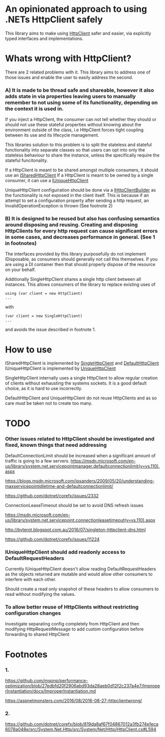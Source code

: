 # An opinionated approach to using .NETs HttpClient safely

This library aims to make using [HttpClient](https://msdn.microsoft.com/en-us/library/HttpClient) safer and easier, via explicitly typed interfaces and implementations.

# Whats wrong with HttpClient?

There are 2 related problems with it. This library aims to address one of those issues and enable the user to easily address the second.

### A) It is made to be thread safe and shareable, however it also adds state in via properties leaving users to manually remember to not using some of its functionality, depending on the context it is used in.

If you inject a HttpClient, the consumer can not tell whether they should or should not use these stateful
properties without knowing about the environment outside of the class, i.e HttpClient forces
tight coupling between its use and its lifecycle management.

This libraries solution to this problem is to split the stateless and stateful functionality into separate classes so that users can opt
into only the stateless behaviour to share the instance, unless the specifically require the stateful funcitonality.

If a HttpClient is meant to be shared amongst multiple consumers, it should use an [ISharedHttpClient](https://github.com/tobyhei/SaneHttpClient/blob/master/src/SaneHttpClient.Abstractions/ISharedHttpClient.cs)
If a HttpClient is meant to be owned by a single consumer, it can use a [IUniqueHttpClient](https://github.com/tobyhei/SaneHttpClient/blob/master/src/SaneHttpClient.Abstractions/IUniqueHttpClient.cs)

UniqueHttpClient configuiration should be done via a [IHttpClientBuilder](https://github.com/tobyhei/SaneHttpClient/blob/master/src/SaneHttpClient.Abstractions/IUniqueHttpClient.cs)
as the functionality is not exposed in the client itself. This is because if an attempt to set a configuration property after sending a http request, an InvalidOperationException is thrown (See footnote 2)

### B) It is designed to be reused but also has confusing semantics around disposing and reusing. Creating and disposing HttpClients for every http request can cause significant errors in some cases, and decreases performance in general. (See 1 in footnotes)

The interfaces provided by this library purposefully do not implement IDisposable, as consumers should generally not call this themselves.
If you are using a DI container then that should properly dispose of the resource on your behalf.

Additionally SingleHttpClient shares a single http client between all instances. This allows consumers of the library to replace existing uses of 

```
using (var client = new HttpClient)
...
```

with

```
(var client = new SingleHttpClient)
...
```

and avoids the issue described in footnote 1. 

# How to use

ISharedHttpClient is implemented by [SingleHttpClient](https://github.com/tobyhei/SaneHttpClient/blob/master/src/SaneHttpClient/SingleHttpClient.cs) and [DefaultHttpClient](https://github.com/tobyhei/SaneHttpClient/blob/master/src/SaneHttpClient/DefaultHttpClient.cs)
IUniqueHttpClient is implemented by [UniqueHttpClient](https://github.com/tobyhei/SaneHttpClient/blob/master/src/SaneHttpClient/UniqueHttpClient.cs)

SingleHttpClient internally uses a single HttpClient to allow regular creation of clients without exhausting the systems sockets. It is a good default choice, as it is hard to use incorrectly.

DefaultHttpClient and UniqueHttpClient do not reuse HttpClients and as so care must be taken not to create too many.

# TODO

### Other issues related to HttpClient should be investigated and fixed, known things that need addressing

DefaultConnectionLimit should be increased when a significant amount of traffic is going to a few servers.
https://msdn.microsoft.com/en-us/library/system.net.servicepointmanager.defaultconnectionlimit(v=vs.110).aspx

https://blogs.msdn.microsoft.com/jpsanders/2009/05/20/understanding-maxservicepointidletime-and-defaultconnectionlimit/

https://github.com/dotnet/corefx/issues/2332

ConnectionLeaseTimeout should be set to avoid DNS refresh issues

https://msdn.microsoft.com/en-us/library/system.net.servicepoint.connectionleasetimeout(v=vs.110).aspx

http://byterot.blogspot.com.au/2016/07/singleton-httpclient-dns.html

https://github.com/dotnet/corefx/issues/11224

### IUniqueHttpClient should add readonly access to DefaultRequestHeaders

Currently IUniqueHttpClient doesn't allow reading DefaultRequestHeaders as the objects returned are mutable and would allow other consumers to interfere with each other.

Should create a read only snapshot of these headers to allow consumers to read without modifying the values.

### To allow better reuse of HttpClients without restricting configuration changes

Investigate separating config completely from HttpClient and then modifying HttpRequestMessage to add custom configuration before forwarding to shared HttpClient

# Footnotes

### 1.
https://github.com/mspnp/performance-optimization/blob/27edbfd20f2906abd93da28aeb0d12f2c237a4e7/ImproperInstantiation/docs/ImproperInstantiation.md

https://aspnetmonsters.com/2016/08/2016-08-27-httpclientwrong/

### 2.
https://github.com/dotnet/corefx/blob/819da8af67f04867012a3fb274e1eca6078a048e/src/System.Net.Http/src/System/Net/Http/HttpClient.cs#L594

